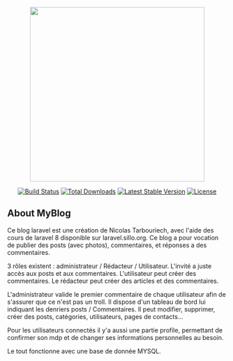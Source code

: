 <p align="center"><a href="https://laravel.com" target="_blank"><img src="https://raw.githubusercontent.com/laravel/art/master/logo-lockup/5%20SVG/2%20CMYK/1%20Full%20Color/laravel-logolockup-cmyk-red.svg" width="400"></a></p>

<p align="center">
<a href="https://travis-ci.org/laravel/framework"><img src="https://travis-ci.org/laravel/framework.svg" alt="Build Status"></a>
<a href="https://packagist.org/packages/laravel/framework"><img src="https://img.shields.io/packagist/dt/laravel/framework" alt="Total Downloads"></a>
<a href="https://packagist.org/packages/laravel/framework"><img src="https://img.shields.io/packagist/v/laravel/framework" alt="Latest Stable Version"></a>
<a href="https://packagist.org/packages/laravel/framework"><img src="https://img.shields.io/packagist/l/laravel/framework" alt="License"></a>
</p>

## About MyBlog

Ce blog laravel est une création de Nicolas Tarbouriech, avec l'aide des cours de laravel 8 disponible sur laravel.sillo.org.
Ce blog a pour vocation de publier des posts (avec photos), commentaires, et réponses a des commentaires. 

3 rôles existent : administrateur / Rédacteur / Utilisateur.
L'invité a juste accès aux posts et aux commentaires.
L'utilisateur peut créer des commentaires.
Le rédacteur peut créer des articles et des commentaires.

L'administrateur valide le premier commentaire de chaque utilisateur afin de s'assurer que ce n'est pas un troll. Il dispose d'un tableau de bord lui indiquant les denriers posts / Commentaires. Il peut modifier, supprimer, créer des posts, catégories, utilisateurs, pages de contacts...

Pour les utilisateurs connectés il y'a aussi une partie profile, permettant de confirmer son mdp et de changer ses informations personnelles au besoin.

Le tout fonctionne avec une base de donnée MYSQL.
